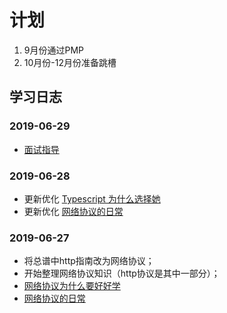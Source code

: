 
# 计划

1. 9月份通过PMP
2. 10月份-12月份准备跳槽

## 学习日志

### 2019-06-29

-   [面试指导]([https://github.com/meiminjun/documents/blob/master/%E5%89%8D%E7%AB%AF/%E9%9D%A2%E8%AF%95/01.md](https://github.com/meiminjun/documents/blob/master/%E5%89%8D%E7%AB%AF/%E9%9D%A2%E8%AF%95/01.md))

### 2019-06-28

-   更新优化 [Typescript 为什么选择她](https://juejin.im/post/5d09f3625188257b951c0fbe)
-   更新优化 [网络协议的日常](https://juejin.im/post/5d14b6e2e51d455a68490bb1)

### 2019-06-27

-   将总谱中http指南改为网络协议；
-   开始整理网络协议知识（http协议是其中一部分）；
-   [网络协议为什么要好好学](https://juejin.im/post/5d1435066fb9a07ea64884c8)
-   [网络协议的日常](https://juejin.im/post/5d14b6e2e51d455a68490bb1)



<!--stackedit_data:
eyJoaXN0b3J5IjpbLTIwMjkyNjQ5OTBdfQ==
-->